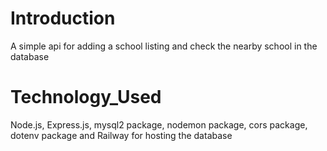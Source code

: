 # Introduction
A simple api for adding a school listing and check the nearby school in the database

# Technology_Used
Node.js, Express.js, mysql2 package, nodemon package, cors package, dotenv package and Railway for hosting the database
